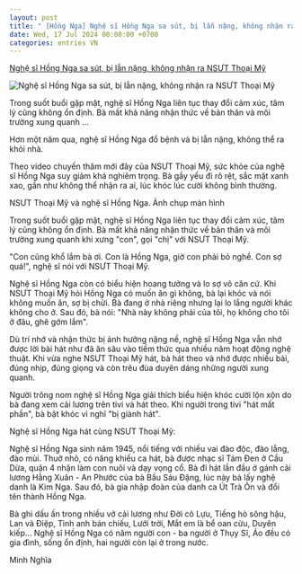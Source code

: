 ```yaml
---
layout: post
title: " [Hồng Nga] Nghệ sĩ Hồng Nga sa sút, bị lẫn nặng, không nhận ra NSƯT Thoại Mỹ"
date: Wed, 17 Jul 2024 00:00:00 +0700
categories: entries VN
---
```

[Nghệ sĩ Hồng Nga sa sút, bị lẫn nặng, không nhận ra NSƯT Thoại Mỹ](https://vietnamnet.vn/nghe-si-hong-nga-sa-sut-bi-lan-nang-khong-nhan-ra-nsut-thoai-my-2302503.html)

![Nghệ sĩ Hồng Nga sa sút, bị lẫn nặng, không nhận ra NSƯT Thoại Mỹ](https://static-images.vnncdn.net/vps_images_publish/000001/000003/2024/7/16/nghe-si-hong-nga-suc-khoe-sa-sut-lan-nang-khong-nhan-ra-nsut-thoai-my-3327.jpg?width=0&s=CmRC_aezPGfh1Z2Cubx9kw)

Trong suốt buổi gặp mặt, nghệ sĩ Hồng Nga liên tục thay đổi cảm xúc, tâm lý cũng không ổn định. Bà mất khả năng nhận thức về bản thân và môi trường xung quanh ...

Hơn một năm qua, nghệ sĩ Hồng Nga đổ bệnh và bị lẫn nặng, không thể ra khỏi nhà.

Theo video chuyến thăm mới đây của NSƯT Thoại Mỹ, sức khỏe của nghệ sĩ Hồng Nga suy giảm khá nghiêm trọng. Bà gầy yếu đi rõ rệt, sắc mặt xanh xao, gần như không thể nhận ra ai, lúc khóc lúc cười không bình thường.

NSƯT Thoại Mỹ và nghệ sĩ Hồng Nga. Ảnh chụp màn hình

Trong suốt buổi gặp mặt, nghệ sĩ Hồng Nga liên tục thay đổi cảm xúc, tâm lý cũng không ổn định. Bà mất khả năng nhận thức về bản thân và môi trường xung quanh khi xưng "con", gọi "chị" với NSƯT Thoại Mỹ.

"Con cũng khổ lắm bà ơi. Con là Hồng Nga, giờ con phải bỏ nghề. Con sợ quá!", nghệ sĩ nói với NSƯT Thoại Mỹ.

Nghệ sĩ Hồng Nga còn có biểu hiện hoang tưởng và lo sợ vô căn cứ. Khi NSƯT Thoại Mỹ hỏi Hồng Nga có muốn ăn gì không, bà lại khóc và nói không muốn ăn, sợ bị chửi. Bà đang ở nhà riêng nhưng lại lo lắng người khác không cho ở. Sau đó, bà nói: "Nhà này không phải của tôi, họ không cho tôi ở đâu, ghê gớm lắm".

Dù trí nhớ và nhận thức bị ảnh hưởng nặng nề, nghệ sĩ Hồng Nga vẫn nhớ được lời bài hát như đã ăn sâu vào tiềm thức qua nhiều năm hoạt động nghệ thuật. Khi vừa nghe NSƯT Thoại Mỹ hát, bà hát theo và nhớ được nhiều bài, đúng nhịp, đúng giọng và còn trêu đùa duyên dáng những người xung quanh.

Người trông nom nghệ sĩ Hồng Nga giải thích biểu hiện khóc cười lộn xộn do bà đang xem cải lương trên tivi và hát theo. Khi người trong tivi "hát mất phần", bà bật khóc vì nghĩ "bị giành hát".

Nghệ sĩ Hồng Nga hát cùng NSƯT Thoại Mỹ:

Nghệ sĩ Hồng Nga sinh năm 1945, nổi tiếng với nhiều vai đào độc, đào lẳng, đào mùi. Thuở nhỏ, có năng khiếu ca hát, bà được nhạc sĩ Tám Đen ở Cầu Dừa, quận 4 nhận làm con nuôi và dạy vọng cổ. Bà đi hát lần đầu ở gánh cải lương Hằng Xuân - An Phước của bà Bầu Sáu Đặng, lúc này bà lấy nghệ danh là Kim Nga. Sau đó, bà gia nhập đoàn của danh ca Út Trà Ôn và đổi tên thành Hồng Nga.

Bà ghi dấu ấn trong nhiều vở cải lương như Đời cô Lựu, Tiếng hò sông hậu, Lan và Điệp, Tình anh bán chiếu, Lưới trời, Mắt em là bể oan cừu, Duyên kiếp... Nghệ sĩ Hồng Nga có năm người con - ba người ở Thụy Sĩ, Áo đều có gia đình, sống ổn định, hai người còn lại ở trong nước.



Minh Nghĩa

